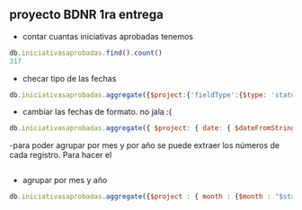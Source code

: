 ## proyecto BDNR 1ra entrega

- contar cuantas iniciativas aprobadas tenemos
```javascript
db.iniciativasaprobadas.find().count()
317
```

- checar tipo de las fechas

```javascript
db.iniciativasaprobadas.aggregate({$project:{'fieldType':{$type: 'status_date'}} })
```
- cambiar las fechas de formato. no jala :(

```javascript
db.iniciativasaprobadas.aggregate({ $project: { date: { $dateFromString: { dateString: '$status_date' } } } })
```
-para poder agrupar por mes y por año se puede extraer los números de cada registro. Para hacer el 

```javascript

```

- agrupar por mes y año

```javascript
db.iniciativasaprobadas.aggregate({$project : { month : {$month : "$status_date"}, year : {$year :  "$status_date"} }})
```
